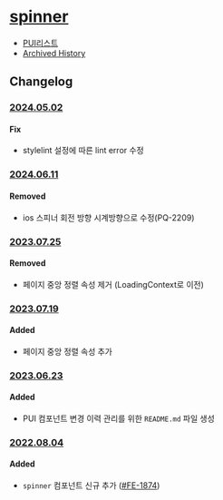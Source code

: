 # [spinner](https://rxc.atlassian.net/browse/FE-1874)
  * [PUI리스트](../README.md)
  * [Archived History](https://www.notion.so/rxc/Spinner-8f4e37a74e934e2eacb206c4ea500054?pvs=4)

## Changelog

### [2024.05.02](https://rxc.atlassian.net/browse/FE-4346)
#### Fix
  * stylelint 설정에 따른 lint error 수정

### [2024.06.11](https://rxc.atlassian.net/browse/PQ-2209)
#### Removed
  * ios 스피너 회전 방향 시계방향으로 수정(PQ-2209)

### [2023.07.25](https://rxc.atlassian.net/browse/FE-3458)
#### Removed
  * 페이지 중앙 정렬 속성 제거 (LoadingContext로 이전)

### [2023.07.19](https://rxc.atlassian.net/browse/FE-3432)
#### Added
  * 페이지 중앙 정렬 속성 추가

### [2023.06.23](https://rxc.atlassian.net/browse/FE-3326)
#### Added 
  * PUI 컴포넌트 변경 이력 관리를 위한 `README.md` 파일 생성

### [2022.08.04](https://github.com/rxcompany/fe-mobile/commit/2c79b9cff0a9c9332bef5341f2048e82c33396b5)
#### Added 
  * `spinner` 컴포넌트 신규 추가 ([#FE-1874](https://rxc.atlassian.net/browse/FE-1874))